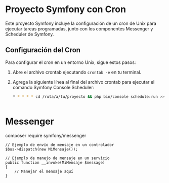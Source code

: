 # Proyecto Symfony con Cron

Este proyecto Symfony incluye la configuración de un cron de Unix para ejecutar tareas programadas, junto con los componentes Messenger y Scheduler de Symfony.

## Configuración del Cron

Para configurar el cron en un entorno Unix, sigue estos pasos:

1. Abre el archivo crontab ejecutando `crontab -e` en tu terminal.
2. Agrega la siguiente línea al final del archivo crontab para ejecutar el comando Symfony Console Scheduler:

   ```bash
   * * * * * cd /ruta/a/tu/proyecto && php bin/console schedule:run >> /dev/null 2>&1



# Messenger

composer require symfony/messenger

```
// Ejemplo de envío de mensaje en un controlador
$bus->dispatch(new MiMensaje());

// Ejemplo de manejo de mensaje en un servicio
public function __invoke(MiMensaje $message)
{
    // Manejar el mensaje aquí
}
```
